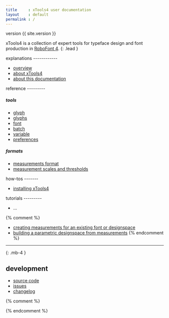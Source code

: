 ```yaml
---
title     : xTools4 user documentation
layout    : default
permalink : /
---
```


<span class='badge bg-secondary rounded-0'>version {{ site.version }}</span>

xTools4 is a collection of expert tools for typeface design and font production in [RoboFont 4].
{: .lead }

[RoboFont 4]: http://robofont.com/

<div class='row'>

<div class='col-12 col-sm-6 col-xl-3' markdown='1'>
explanations
------------

- [overview](explanations/overview)
- [about xTools4](explanations/about)
- [about this documentation](explanations/about-docs)
</div>

<div class='col-12 col-sm-6 col-xl-3' markdown='1'>
reference
---------

##### tools

- [glyph](reference/tools/glyph)
- [glyphs](reference/tools/glyphs)
- [font](reference/tools/font)
- [batch](reference/tools/batch)
- [variable](reference/tools/variable)
- [preferences](reference/tools/preferences)

##### formats

- [measurements format](reference/measurements-format)
- [measurement scales and thresholds](reference/measurement-scales-thresholds)
</div>

<div class='col-12 col-sm-6 col-xl-3' markdown='1'>
how-tos
-------

- [installing xTools4](how-tos/installing-xtools4)
</div>

<div class='col-12 col-sm-6 col-xl-3' markdown='1'>
tutorials
---------

- ...

{% comment %}
- [creating measurements for an existing font or designspace](tutorials/creating-measurements)
- [building a parametric designspace from measurements](tutorials/building-designspace-from-measurements)
{% endcomment %}
</div>

</div>


- - -
{: .mb-4 }


development
-----------

- [source code](http://github.com/gferreira/xTools4)
- [issues](http://github.com/gferreira/xTools4/issues)
- [changelog](changelog)

{% comment %}
<script>
var imgs = [
  'xTools4_1.png',
  'xTools4_2.png',
  'xTools4_3.png',
  'xTools4_4.png',
  'xTools4_5.png',
];
var imgPath = "{{ 'images/index/' | relative_url }}" + imgs[Math.floor(Math.random() * imgs.length)];
document.write('<img class="img-fluid" src=' + imgPath + '/>')
</script>
{% endcomment %}
